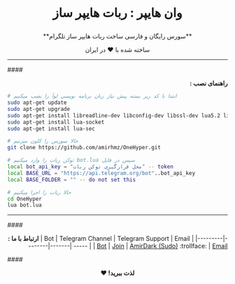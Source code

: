 # <p align="center">**وان هایپر : ربات هایپر ساز**
<p align="center">**سورس رایگان و فارسی ساخت ربات هایپر ساز تلگرام**
<p align="center">ساخته شده با ♥ در ایران

***
####<p align="right">**: راهنمای نصب**

```bash
# ابتدا با کد زیر بسته پیش نیاز زبان برنامه نویسی لوآ را نصب میکنیم
sudo apt-get update
sudo apt-get upgrade
sudo apt-get install libreadline-dev libconfig-dev libssl-dev lua5.2 liblua5.2-dev libevent-dev make unzip git redis-server g++ libjansson-dev libpython-dev expat libexpat1-dev
sudo apt-get install lua-socket
sudo apt-get install lua-sec
```

```bash
# حالا سورس را کلون میزنیم
git clone https://github.com/amirhmz/OneHyper.git
```

```bash
# توکن ربات را وارد میکنیم bot.lua سپس در فایل
local bot_api_key = "محل قرارگیری توکن ربات" -- token
local BASE_URL = "https://api.telegram.org/bot"..bot_api_key
local BASE_FOLDER = "" -- do not set this
```

```bash
# حالا ربات را اجرا میکنیم
cd OneHyper
lua bot.lua
```
***

####<p align="right">**: ارتباط با ما**
| Bot | Telegram Channel | Telegram Support | Email |
|---------|--------|-------| ----- |
| [Bot](https://telegram.me/OneHyperBot) | [Join](https://telegram.me/DarkTeam) | [AmirDark (Sudo)](http://telegram.me/AmirDark) :trollface: | [Email](mailto:amdark77@gmail.com) 

####<p align="center">**♥ !لذت ببرید**
